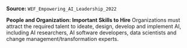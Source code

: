 **Source:** `WEF_Empowering_AI_Leadership_2022`

**People and Organization: Important Skills to Hire**
Organizations must attract the required talent to ideate, design, develop and implement AI, including AI researchers, AI software developers, data scientists and change management/transformation experts.
